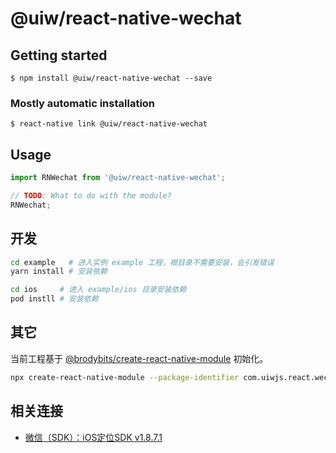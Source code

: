 # @uiw/react-native-wechat

## Getting started

`$ npm install @uiw/react-native-wechat --save`

### Mostly automatic installation

`$ react-native link @uiw/react-native-wechat`

## Usage
```javascript
import RNWechat from '@uiw/react-native-wechat';

// TODO: What to do with the module?
RNWechat;
```


## 开发

```bash
cd example   # 进入实例 example 工程，根目录不需要安装，会引发错误
yarn install # 安装依赖

cd ios     # 进入 example/ios 目录安装依赖
pod instll # 安装依赖
```

## 其它

当前工程基于 [@brodybits/create-react-native-module](https://github.com/brodybits/create-react-native-module) 初始化。

```bash
npx create-react-native-module --package-identifier com.uiwjs.react.wechat --object-class-name RNWechat --generate-example Wechat --example-react-native-version 0.63.2 --module-name @uiw/react-native-wechat --github-account uiwjs --author-name "Kenny Wong" --author-email "wowohoo@qq.com"
```

## 相关连接 

- [微信（SDK）：iOS定位SDK v1.8.7.1](https://developers.weixin.qq.com/doc/oplatform/Downloads/iOS_Resource.html)

